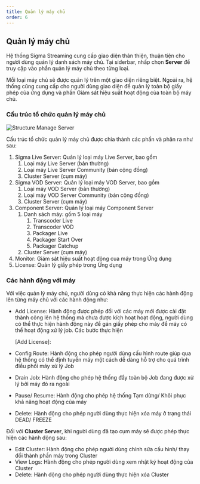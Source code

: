 ```yaml
---
title: Quản lý máy chủ
order: 6
---
```


## Quản lý máy chủ

Hệ thống Sigma Streaming cung cấp giao diện thân thiện, thuận tiện cho người dùng quản lý danh sách máy chủ. Tại siderbar, nhấp chọn **Server** để truy cập vào phần quản lý máy chủ theo từng loại.

Mỗi loại máy chủ sẽ được quản lý trên một giao diện riêng biệt. Ngoài ra, hệ thống cũng cung cấp cho người dùng giao diện để quản lý toàn bộ giấy phép của ứng dụng và phần Giám sát hiệu suất hoạt động của toàn bộ máy chủ.

### Cấu trúc tổ chức quản lý máy chủ

![Structure Manage Server](../image/getstarted/structure-manage-server.png)

Cấu trúc tổ chức quản lý máy chủ được chia thành các phần và phân ra như sau:

1. Sigma Live Server: Quản lý loại máy Live Server, bao gồm
   1. Loại máy Live Server (bản thường)
   2. Loại máy Live Server Community (bản cộng đồng)
   3. Cluster Server (cụm máy)
2. Sigma VOD Server: Quản lý loại máy VOD Server, bao gồm
   1. Loại máy VOD Server (bản thường)
   2. Loại máy VOD Server Community (bản cộng đồng)
   3. Cluster Server (cụm máy)
3. Component Server: Quản lý loại máy Component Server
   1. Danh sách máy: gồm 5 loại máy
      1. Transcoder Live
      2. Transcoder VOD
      3. Packager Live
      4. Packager Start Over
      5. Packager Catchup
   2. Cluster Server (cụm máy)
4. Monitor: Giám sát hiệu suất hoạt động cua máy trong Ứng dụng
5. License: Quản lý giấy phép trong Ứng dụng

### Các hành động với máy

Với việc quản lý máy chủ, người dùng có khả năng thực hiện các hành động lên từng máy chủ với các hành động như:

- Add License: Hành động được phép đối với các máy mới được cài đặt thành công lên hệ thống mà chưa được kích hoạt hoạt động, người dùng có thể thực hiện hành động này để gán giấy phép cho máy để máy có thể hoạt động xử lý job. Các bước thực hiện

  [Add License]:

- Config Route: Hành động cho phép người dùng cấu hình route giúp qua hệ thống có thể định tuyến máy một cách dễ dàng hỗ trợ cho quá trình điều phối máy xử lý Job

- Drain Job: Hành động cho phép hệ thống đẩy toàn bộ Job đang được xử lý bởi máy đó ra ngoài

- Pause/ Resume: Hành động cho phép hệ thống Tạm dừng/ Khôi phục khả năng hoạt động của máy

- Delete: Hành động cho phép người dùng thực hiện xóa máy ở trạng thái DEAD/ FREEZE

Đối với **Cluster Server**, khi người dùng đã tạo cụm máy sẽ được phép thực hiện các hành động sau:

- Edit Cluster: Hành động cho phép người dùng chỉnh sửa cấu hình/ thay đổi thành phần máy trong Cluster
- View Logs: Hành động cho phép người dùng xem nhật ký hoạt động của Cluster
- Delete: Hành động cho phép người dùng thực hiện xóa Cluster
